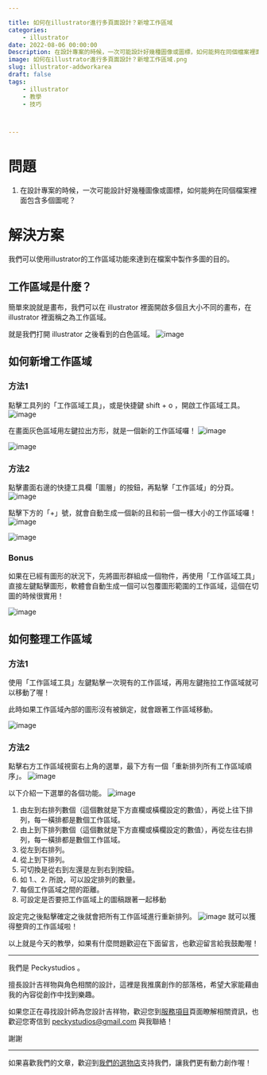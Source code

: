 ```yaml
---

title: 如何在illustrator進行多頁面設計？新增工作區域
categories:
    - illustrator
date: 2022-08-06 00:00:00
Description: 在設計專案的時候，一次可能設計好幾種圖像或圖標，如何能夠在同個檔案裡面包含多個圖呢？
image: 如何在illustrator進行多頁面設計？新增工作區域.png
slug: illustrator-addworkarea
draft: false
tags:
    - illustrator
    - 教學
    - 技巧



---
```





# 問題
1. 在設計專案的時候，一次可能設計好幾種圖像或圖標，如何能夠在同個檔案裡面包含多個圖呢？

# 解決方案
我們可以使用illustrator的工作區域功能來達到在檔案中製作多圖的目的。

## 工作區域是什麼？
簡單來說就是畫布，我們可以在 illustrator 裡面開啟多個且大小不同的畫布，在 illustrator 裡面稱之為工作區域。

就是我們打開 illustrator 之後看到的白色區域。
![image](8B5F4A93-05C8-4570-93A8-738D5ACA94B7.png)

## 如何新增工作區域
### 方法1
點擊工具列的「工作區域工具」，或是快捷鍵 shift + o ，開啟工作區域工具。
![image](66D4BF45-246E-4C71-ACF8-8689838D292E.png)

在畫面灰色區域用左鍵拉出方形，就是一個新的工作區域囉！
![image](3BC4E60B-0D69-4A79-84ED-A548D89FD24E.png)

![image](500BD6F7-2F42-4D35-A4E1-2DC63DD0F255.png)

### 方法2
點擊畫面右邊的快捷工具欄「圖層」的按鈕，再點擊「工作區域」的分頁。
![image](F19045B5-0EA7-4122-98C8-5783C5626877.png)

點擊下方的「+」號，就會自動生成一個新的且和前一個一樣大小的工作區域囉！
![image](2BC242E7-863D-4A49-B044-A856EEC0217A.png)

![image](073D763A-4CDC-4A12-8AFB-A25B23E4A065.png)

### Bonus
如果在已經有圖形的狀況下，先將圖形群組成一個物件，再使用「工作區域工具」直接左鍵點擊圖形，軟體會自動生成一個可以包覆圖形範圍的工作區域，這個在切圖的時候很實用！

![image](8E4ED33D-2C30-4F7E-BA7B-08E6C7B3B0F7.png)

## 如何整理工作區域
### 方法1
使用「工作區域工具」左鍵點擊一次現有的工作區域，再用左鍵拖拉工作區域就可以移動了喔！

此時如果工作區域內部的圖形沒有被鎖定，就會跟著工作區域移動。

![image](6C4F437B-A24C-4A59-9145-E6C9A083BF12.png)

### 方法2
點擊右方工作區域視窗右上角的選單，最下方有一個「重新排列所有工作區域順序」。
![image](97077578-427A-4BB7-B128-EB20BFF82EEC.png)

以下介紹一下選單的各個功能。
![image](134181AB-B3CF-4827-A568-DD2F473C780B.png)

1. 由左到右排列數個（這個數就是下方直欄或橫欄設定的數值），再從上往下排列，每一橫排都是數個工作區域。
2. 由上到下排列數個（這個數就是下方直欄或橫欄設定的數值），再從左往右排列，每一橫排都是數個工作區域。
3. 從左到右排列。
4. 從上到下排列。
5. 可切換是從右到左還是左到右到按鈕。
6. 如 1.、2. 所說，可以設定排列的數量。
7. 每個工作區域之間的距離。
8. 可設定是否要把工作區域上的圖稿跟著一起移動

設定完之後點擊確定之後就會把所有工作區域進行重新排列。
![image](92023CD2-DE28-4C5F-8352-0C2379005003.png)
就可以獲得整齊的工作區域啦！

以上就是今天的教學，如果有什麼問題歡迎在下面留言，也歡迎留言給我鼓勵喔！

---

我們是 Peckystudios 。

擅長設計吉祥物與角色相關的設計，這裡是我推廣創作的部落格，希望大家能藉由我的內容從創作中找到樂趣。

如果您正在尋找設計師為您設計吉祥物，歡迎您到[服務項目](https://peckyhsieh.wixsite.com/peckystudiosservice)頁面瞭解相關資訊，也歡迎您寄信到 peckystudios@gmail.com 與我聯絡！

謝謝

---

如果喜歡我們的文章，歡迎到[我們的選物店](https://www.rakuten.com.tw/shop/peckystudio/)支持我們，讓我們更有動力創作喔！